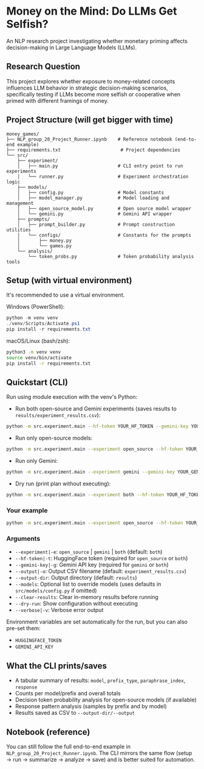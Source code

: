 # Money on the Mind: Do LLMs Get Selfish?

An NLP research project investigating whether monetary priming affects decision-making in Large Language Models (LLMs).

## Research Question

This project explores whether exposure to money-related concepts influences LLM behavior in strategic decision-making scenarios, specifically testing if LLMs become more selfish or cooperative when primed with different framings of money.

## Project Structure (will get bigger with time)

```
money_games/
├── NLP_group_20_Project_Runner.ipynb    # Reference notebook (end-to-end example)
├── requirements.txt                      # Project dependencies
└── src/
    ├── experiment/
    │   ├── main.py                      # CLI entry point to run experiments
    │   └── runner.py                    # Experiment orchestration logic
    ├── models/
    │   ├── config.py                    # Model constants
    │   ├── model_manager.py             # Model loading and management
    │   ├── open_source_model.py         # Open source model wrapper
    │   └── gemini.py                    # Gemini API wrapper
    ├── prompts/
    │   ├── prompt_builder.py            # Prompt construction utilities
    │   └── configs/                     # Constants for the prompts
    │       ├── money.py                 
    │       └── games.py                
    └── analysis/
        └── token_probs.py               # Token probability analysis tools
```

## Setup (with virtual environment)

It's recommended to use a virtual environment.

Windows (PowerShell):
```powershell
python -m venv venv
./venv/Scripts/Activate.ps1
pip install -r requirements.txt
```

macOS/Linux (bash/zsh):
```bash
python3 -m venv venv
source venv/bin/activate
pip install -r requirements.txt
```

## Quickstart (CLI)

Run using module execution with the venv's Python:

- Run both open-source and Gemini experiments (saves results to `results/experiment_results.csv`):
```bash
python -m src.experiment.main --hf-token YOUR_HF_TOKEN --gemini-key YOUR_GEMINI_KEY
```

- Run only open-source models:
```bash
python -m src.experiment.main --experiment open_source --hf-token YOUR_HF_TOKEN --output open_source_results.csv
```

- Run only Gemini:
```bash
python -m src.experiment.main --experiment gemini --gemini-key YOUR_GEMINI_KEY --output gemini_results.csv
```

- Dry run (print plan without executing):
```bash
python -m src.experiment.main --experiment both --hf-token YOUR_HF_TOKEN --gemini-key YOUR_GEMINI_KEY --dry-run
```

### Your example

```bash
python -m src.experiment.main --experiment open_source --hf-token YOUR_HF_TOKEN --gemini-key aa --output open_source_results.csv
```

### Arguments

- `--experiment|-e`: `open_source` | `gemini` | `both` (default: `both`)
- `--hf-token|-t`: HuggingFace token (required for `open_source` or `both`)
- `--gemini-key|-g`: Gemini API key (required for `gemini` or `both`)
- `--output|-o`: Output CSV filename (default: `experiment_results.csv`)
- `--output-dir`: Output directory (default: `results`)
- `--models`: Optional list to override models (uses defaults in `src/models/config.py` if omitted)
- `--clear-results`: Clear in-memory results before running
- `--dry-run`: Show configuration without executing
- `--verbose|-v`: Verbose error output

Environment variables are set automatically for the run, but you can also pre-set them:
- `HUGGINGFACE_TOKEN`
- `GEMINI_API_KEY`

## What the CLI prints/saves

- A tabular summary of results: `model`, `prefix_type`, `paraphrase_index`, `response`
- Counts per model/prefix and overall totals
- Decision token probability analysis for open-source models (if available)
- Response pattern analysis (samples by prefix and by model)
- Results saved as CSV to `--output-dir/--output`

## Notebook (reference)

You can still follow the full end-to-end example in `NLP_group_20_Project_Runner.ipynb`. The CLI mirrors the same flow (setup → run → summarize → analyze → save) and is better suited for automation.

